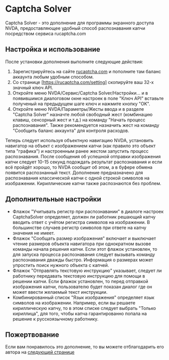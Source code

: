 # Captcha Solver

Captcha Solver - это дополнение для программы экранного доступа NVDA, предоставляющее удобный способ распознавания капчи посредством сервиса rucaptcha.com

## Настройка и использование
После установки дополнения выполните следующие действия:

1. Зарегистрируйтесь на сайте [rucaptcha.com](https://rucaptcha.com/) и пополните там баланс аккаунта любым удобным способом.
2. Со странице [https://rucaptcha.com/setting] скопируйте ваш 32-х значный ключ API.
3. Откройте меню NVDA/Сервис/Captcha Solver/Настройки... и в появившимся диалоговом окне настроек в поле "Ключ API" вставьте полученый на предыдущем шаге ключ и нажмите кнопку "OK".
4. Откройте меню NVDA/Параметры/Жесты ввода и в разделе "Captcha Solver" назначте любой свободный жест (комбинацию клавиш, сенсорный жест и т.д.) на команду "Начать процесс распознавания". Также рекомендуется назначить жест на команду "Сообщить баланс аккаунта" для контроля расходов.

Теперь следует используя объектную навигацию NVDA, установить навигатор на объект с изображением капчи (как правило это объект типа "графика") и настроенным ранее жестом запустить процесс распознавания.
После сообщения об успешной отправки изображения капчи следует 10-15 секунд подождать результат распознавания и если всё пройдёт хорошо, то NVDA сообщит об этом, а в буфере обмена появится распознанный текст.
Дополнение предназначено для распознавания классической капчи с одной строкой символов на изображении. Кириллические капчи также распознаются без проблем.

## Дополнительные настройки

* Флажок "Учитывать регистр при распознавании" в диалоге настроек CaptchaSolver определяет, должен ли работник решающий капчу вводить ответ с учётом регистра символов на изображении. В большинстве случаев регистр символов при ответе на капчу значения не имеет.
* Флажок "Сообщать размер изображения" включает и выключает чтение размеров объекта навигатора при однократном вызове команды начала решения капчи. Если этот флажок установлен, то для запуска процесса распознавания следует вызывать команду распознавания дважды быстро. Информация о размерах может упростить поиск нужного объекта с капчей.
* Флажок "Отправлять текстовую инструкцию" указывает, следует ли работнику передавать текстовую инструкцию для помощи в решении капчи. Если флажок установлен, то перед отправкой изображения капчи, пользователю будет показан диалог где он может ввести желаемый текст инструкции.
* Комбинированный список "Язык изображения" определяет язык символов на изображении. Например, если вы решаете кириллическую капчу, то в этом списке следует выбрать "Только кириллица", для того, чтобы капча гарантированно попала на решение к русскоязычному работнику.

## Пожертвование
Если вам понравилось это дополнение, то вы можете отблагодарить его автора на [следующей странице](https://money.yandex.ru/to/410012293543375)
